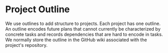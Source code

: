 # Project Outline

We use outlines to add structure to projects. Each project has one outline. An outline encodes future plans that cannot currently be characterized by concrete tasks and records dependencies that are hard to encode in tasks. We normally store the outline in the GitHub wiki associated with the project's repository.
